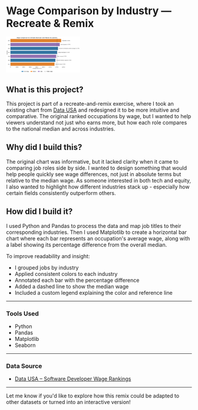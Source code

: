 # Wage Comparison by Industry — Recreate & Remix

<img src="../images/remix.png" alt="Remix" width="200"/>

## What is this project?

This project is part of a recreate-and-remix exercise, where I took an existing chart from [Data USA](https://datausa.io/profile/soc/software-developers#wage-ranking) and redesigned it to be more intuitive and comparative. The original ranked occupations by wage, but I wanted to help viewers understand not just who earns more, but how each role compares to the national median and across industries.

## Why did I build this?

The original chart was informative, but it lacked clarity when it came to comparing job roles side by side. I wanted to design something that would help people quickly see wage differences, not just in absolute terms but relative to the median wage. As someone interested in both tech and equity, I also wanted to highlight how different industries stack up - especially how certain fields consistently outperform others.

## How did I build it?

I used Python and Pandas to process the data and map job titles to their corresponding industries. Then I used Matplotlib to create a horizontal bar chart where each bar represents an occupation's average wage, along with a label showing its percentage difference from the overall median.

To improve readability and insight:
- I grouped jobs by industry
- Applied consistent colors to each industry
- Annotated each bar with the percentage difference
- Added a dashed line to show the median wage
- Included a custom legend explaining the color and reference line

---

### Tools Used

- Python  
- Pandas  
- Matplotlib  
- Seaborn  
---

### Data Source

- [Data USA – Software Developer Wage Rankings](https://datausa.io/profile/soc/software-developers#wage-ranking)

---

Let me know if you'd like to explore how this remix could be adapted to other datasets or turned into an interactive version!

